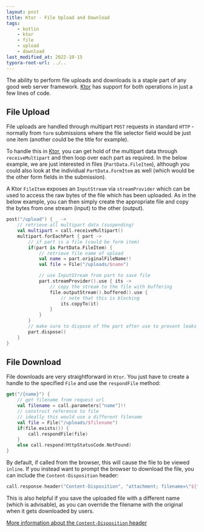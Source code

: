 ```yaml
---
layout: post
title: Ktor - File Upload and Download
tags:
    - kotlin
    - ktor
    - file
    - upload
    - download
last_modified_at: 2022-10-15
typora-root-url: ../..
---
```


The ability to perform file uploads and downloads is a staple part of any good web server framework. [Ktor](https://github.com/ktorio/ktor) has support for both operations in just a few lines of code.

## File Upload

File uploads are handled through multipart `POST` requests in standard `HTTP` - normally from `form` submissions where the file selector field would be just one item (another could be the title for example).

To handle this in [Ktor](https://github.com/ktorio/ktor), you can get hold of the multipart data through `receiveMultipart` and then loop over each part as required. In the below example, we are just interested in files (`PartData.FileItem`), although you could also look at the individual `PartData.FormItem` as well (which would be the other form fields in the submission).

A Ktor `FileItem` exposes an `InputStream` via `streamProvider` which can be used to access the raw bytes of the file which has been uploaded. As in the below example, you can then simply create the appropriate file and copy the bytes from one stream (input) to the other (output).

```kotlin
post("/upload") { _ ->
    // retrieve all multipart data (suspending)
    val multipart = call.receiveMultipart()
    multipart.forEachPart { part ->
        // if part is a file (could be form item)
        if(part is PartData.FileItem) {
            // retrieve file name of upload
            val name = part.originalFileName!!
            val file = File("/uploads/$name")

            // use InputStream from part to save file
            part.streamProvider().use { its ->
                // copy the stream to the file with buffering
                file.outputStream().buffered().use {
                    // note that this is blocking
                    its.copyTo(it)
                }
            }
        }
        // make sure to dispose of the part after use to prevent leaks
        part.dispose()
    }
}
```

## File Download

File downloads are very straightforward in `Ktor`. You just have to create a handle to the specified `File` and use the `respondFile` method:

```kotlin
get("/{name}") {
    // get filename from request url
    val filename = call.parameters["name"]!!
    // construct reference to file
    // ideally this would use a different filename
    val file = File("/uploads/$filename")
    if(file.exists()) {
        call.respondFile(file)
    }
    else call.respond(HttpStatusCode.NotFound)
}
```

By default, if called from the browser, this will cause the file to be viewed `inline`. If you instead want to prompt the browser to download the file, you can include the `Content-Disposition` header:

```kotlin
call.response.header("Content-Disposition", "attachment; filename=\"${file.name}\"")
```

This is also helpful if you save the uploaded file with a different name (which is advisable), as you can override the filename with the original when it gets downloaded by users.

[More information about the `Content-Disposition` header](https://developer.mozilla.org/en-US/docs/Web/HTTP/Headers/Content-Disposition)
